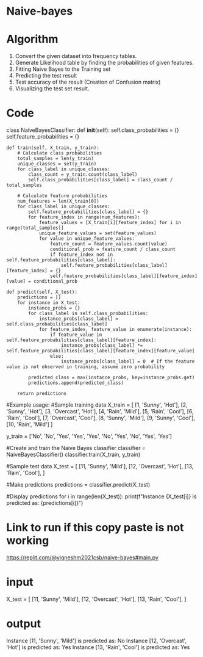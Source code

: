 # Naive-bayes

# Algorithm
1. Convert the given dataset into frequency tables.
2. Generate Likelihood table by finding the probabilities of given features.
3. Fitting Naive Bayes to the Training set
4. Predicting the test result
5. Test accuracy of the result (Creation of Confusion matrix)
6. Visualizing the test set result.

# Code
class NaiveBayesClassifier:
    def __init__(self):
        self.class_probabilities = {}
        self.feature_probabilities = {}

    def train(self, X_train, y_train):
        # Calculate class probabilities
        total_samples = len(y_train)
        unique_classes = set(y_train)
        for class_label in unique_classes:
            class_count = y_train.count(class_label)
            self.class_probabilities[class_label] = class_count / total_samples

        # Calculate feature probabilities
        num_features = len(X_train[0])
        for class_label in unique_classes:
            self.feature_probabilities[class_label] = {}
            for feature_index in range(num_features):
                feature_values = [X_train[i][feature_index] for i in range(total_samples)]
                unique_feature_values = set(feature_values)
                for value in unique_feature_values:
                    feature_count = feature_values.count(value)
                    conditional_prob = feature_count / class_count
                    if feature_index not in self.feature_probabilities[class_label]:
                        self.feature_probabilities[class_label][feature_index] = {}
                    self.feature_probabilities[class_label][feature_index][value] = conditional_prob

    def predict(self, X_test):
        predictions = []
        for instance in X_test:
            instance_probs = {}
            for class_label in self.class_probabilities:
                instance_probs[class_label] = self.class_probabilities[class_label]
                for feature_index, feature_value in enumerate(instance):
                    if feature_value in self.feature_probabilities[class_label][feature_index]:
                        instance_probs[class_label] *= self.feature_probabilities[class_label][feature_index][feature_value]
                    else:
                        instance_probs[class_label] = 0  # If the feature value is not observed in training, assume zero probability

            predicted_class = max(instance_probs, key=instance_probs.get)
            predictions.append(predicted_class)

        return predictions

#Example usage:
#Sample training data
X_train = [
    [1, 'Sunny', 'Hot'],
    [2, 'Sunny', 'Hot'],
    [3, 'Overcast', 'Hot'],
    [4, 'Rain', 'Mild'],
    [5, 'Rain', 'Cool'],
    [6, 'Rain', 'Cool'],
    [7, 'Overcast', 'Cool'],
    [8, 'Sunny', 'Mild'],
    [9, 'Sunny', 'Cool'],
    [10, 'Rain', 'Mild']
]

y_train = ['No', 'No', 'Yes', 'Yes', 'Yes', 'No', 'Yes', 'No', 'Yes', 'Yes']

#Create and train the Naive Bayes classifier
classifier = NaiveBayesClassifier()
classifier.train(X_train, y_train)

#Sample test data
X_test = [
    [11, 'Sunny', 'Mild'],
    [12, 'Overcast', 'Hot'],
    [13, 'Rain', 'Cool'],
]

#Make predictions
predictions = classifier.predict(X_test)

#Display predictions
for i in range(len(X_test)):
    print(f"Instance {X_test[i]} is predicted as: {predictions[i]}")


# Link to run if this copy paste is not working
https://replit.com/@vigneshm2021csb/naive-bayes#main.py


# input
X_test = [
    [11, 'Sunny', 'Mild'],
    [12, 'Overcast', 'Hot'],
    [13, 'Rain', 'Cool'],
]

# output
Instance [11, 'Sunny', 'Mild'] is predicted as: No
Instance [12, 'Overcast', 'Hot'] is predicted as: Yes
Instance [13, 'Rain', 'Cool'] is predicted as: Yes





